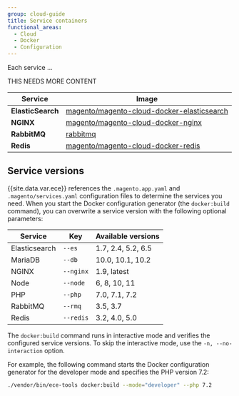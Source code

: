 ```yaml
---
group: cloud-guide
title: Service containers
functional_areas:
  - Cloud
  - Docker
  - Configuration
---
```

Each service ...

THIS NEEDS MORE CONTENT

Service | Image
------- | -----
**ElasticSearch** | [magento/magento-cloud-docker-elasticsearch][elastic]
**NGINX**         | [magento/magento-cloud-docker-nginx][nginx]
**RabbitMQ**      | [rabbitmq][rabbit]
**Redis**         | [magento/magento-cloud-docker-redis][redis]

## Service versions

{{site.data.var.ece}} references the `.magento.app.yaml` and `.magento/services.yaml` configuration files to determine the services you need. When you start the Docker configuration generator (the `docker:build` command), you can overwrite a service version with the following optional parameters:

| Service       | Key        | Available versions
| ------------- | ---------- | ------------------
| Elasticsearch | `--es`     | 1.7, 2.4, 5.2, 6.5
| MariaDB       | `--db`     | 10.0, 10.1, 10.2
| NGINX         | `--nginx`  | 1.9, latest
| Node          | `--node`   | 6, 8, 10, 11
| PHP           | `--php`    | 7.0, 7.1, 7.2
| RabbitMQ      | `--rmq`    | 3.5, 3.7
| Redis         | `--redis`  | 3.2, 4.0, 5.0

The `docker:build` command runs in interactive mode and verifies the configured service versions. To skip the interactive mode, use the `-n, --no-interaction` option.

For example, the following command starts the Docker configuration generator for the developer mode and specifies the PHP version 7.2:

```bash
./vendor/bin/ece-tools docker:build --mode="developer" --php 7.2
```

[elastic]: https://hub.docker.com/r/magento/magento-cloud-docker-elasticsearch
[nginx]: https://hub.docker.com/r/magento/magento-cloud-docker-nginx
[rabbit]: https://hub.docker.com/_/rabbitmq
[redis]: https://hub.docker.com/r/magento/magento-cloud-docker-redis